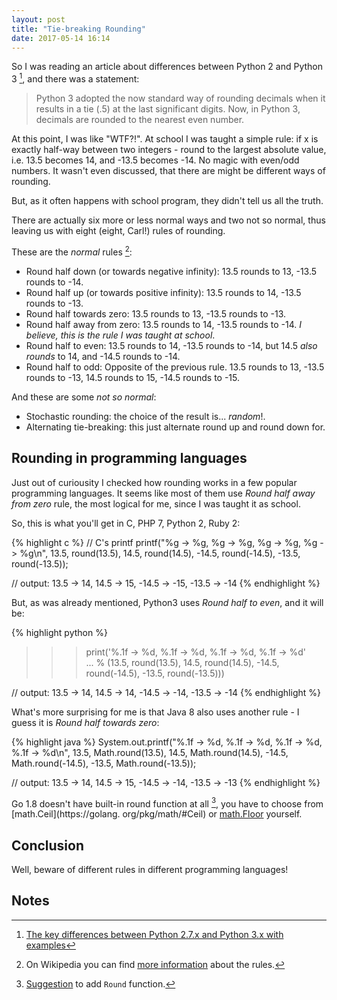 ```yaml
---
layout: post
title: "Tie-breaking Rounding"
date: 2017-05-14 16:14
---
```


So I was reading an article about differences between Python 2 and Python 3 [^1], and there was a statement:

> Python 3 adopted the now standard way of rounding decimals when it results in a tie (.5) at the last significant digits. Now, in Python 3, decimals are rounded to the nearest even number.

At this point, I was like "WTF?!". At school I was taught a simple rule: if x is exactly half-way between two integers - round to the largest absolute value, i.e. 13.5 becomes 14, and -13.5 becomes -14. No magic with even/odd numbers. It wasn't even discussed, that there are might be different ways of rounding. 

But, as it often happens with school program, they didn't tell us all the truth. 

There are actually six more or less normal ways and two not so normal, thus leaving us with eight (eight, Carl!) rules of rounding. 

These are the *normal* rules [^2]:

* Round half down (or towards negative infinity): 13.5 rounds to 13, -13.5 rounds to -14.
* Round half up (or towards positive infinity): 13.5 rounds to 14, -13.5 rounds to -13.
* Round half towards zero: 13.5 rounds to 13, -13.5 rounds to -13.
* Round half away from zero: 13.5 rounds to 14, -13.5 rounds to -14. *I believe, this is the rule I was taught at school*.
* Round half to even: 13.5 rounds to 14, -13.5 rounds to -14, but 14.5 *also rounds* to 14, and -14.5 rounds to -14.
* Round half to odd: Opposite of the previous rule. 13.5 rounds to 13, -13.5 rounds to -13, 14.5 rounds to 15, -14.5 rounds to -15.

And these are some *not so normal*:

* Stochastic rounding: the choice of the result is... *random*!.
* Alternating tie-breaking: this just alternate round up and round down for.

## Rounding in programming languages 

Just out of curiousity I checked how rounding works in a few popular programming languages. It seems like most of them use *Round half away from zero* rule, the most logical for me, since I was taught it as school. 

So, this is what you'll get in C, PHP 7, Python 2, Ruby 2:

{% highlight c %}
// C's printf
printf("%g -> %g, %g -> %g, %g -> %g, %g -> %g\n", 
    13.5, round(13.5), 14.5, round(14.5), -14.5, round(-14.5), -13.5, round(-13.5));

// output: 13.5 -> 14, 14.5 -> 15, -14.5 -> -15, -13.5 -> -14
{% endhighlight %}

But, as was already mentioned, Python3 uses *Round half to even*, and it will be:

{% highlight python %}
>>> print('%.1f -> %d, %.1f -> %d, %.1f -> %d, %.1f -> %d' \
... % (13.5, round(13.5), 14.5, round(14.5), -14.5, round(-14.5), -13.5, round(-13.5)))

// output: 13.5 -> 14, 14.5 -> 14, -14.5 -> -14, -13.5 -> -14
{% endhighlight %}

What's more surprising for me is that Java 8 also uses another rule - I guess it is *Round half towards zero*:

{% highlight java %}
System.out.printf("%.1f -> %d, %.1f -> %d, %.1f -> %d, %.1f -> %d\n",
    13.5, Math.round(13.5), 14.5, Math.round(14.5), -14.5, Math.round(-14.5), -13.5, Math.round(-13.5));

// output: 13.5 -> 14, 14.5 -> 15, -14.5 -> -14, -13.5 -> -13
{% endhighlight %}

Go 1.8 doesn't have built-in round function at all [^3], you have to choose from [math.Ceil](https://golang.
org/pkg/math/#Ceil) or [math.Floor](https://golang.org/pkg/math/#Floor) yourself.

## Conclusion

Well, beware of different rules in different programming languages!

## Notes

[^1]: <a href="http://sebastianraschka.com/Articles/2014_python_2_3_key_diff.html#bankers-rounding">The key differences between Python 2.7.x and Python 3.x with examples</a>
[^2]: On Wikipedia you can find <a href="https://en.wikipedia.org/wiki/Rounding#Tie-breaking">more information</a> about the rules.
[^3]: <a href="https://github.com/golang/go/issues/4594">Suggestion</a> to add `Round` function.
